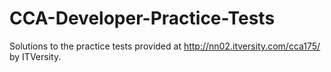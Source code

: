 # CCA-Developer-Practice-Tests
Solutions to the practice tests provided at http://nn02.itversity.com/cca175/ by ITVersity.
